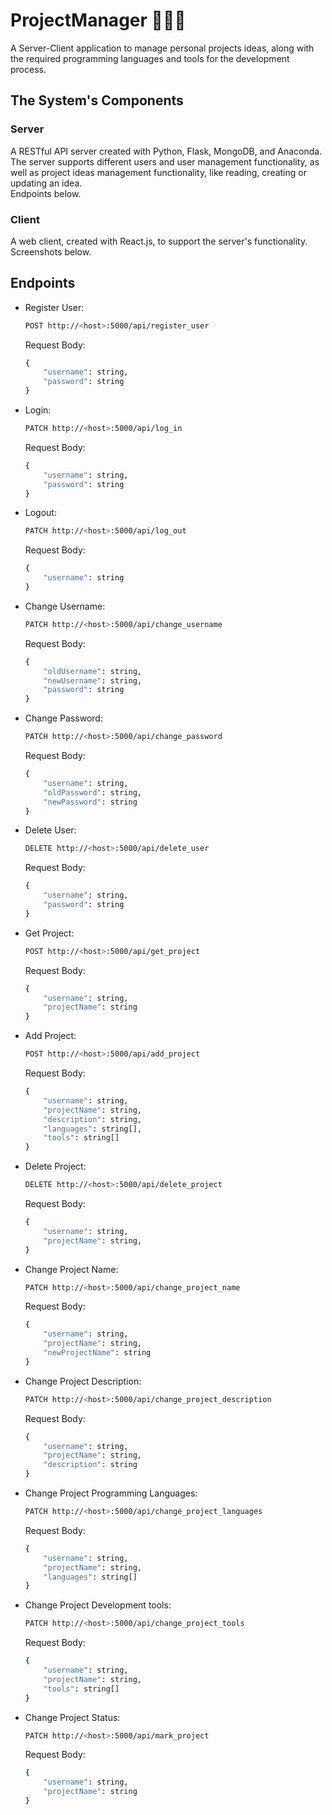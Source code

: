 # ProjectManager 🧑🏻‍💼
A Server-Client application to manage personal projects ideas, along with the required programming languages and tools for the development process.


## The System's Components
### Server
A RESTful API server created with Python, Flask, MongoDB, and Anaconda.
<br>
The server supports different users and user management functionality, as well as project ideas management functionality, like reading, creating or updating an idea.
<br>
Endpoints below.

### Client
A web client, created with React.js, to support the server's functionality.
<br>
Screenshots below.


## Endpoints
* Register User:
    ```bash
    POST http://<host>:5000/api/register_user
    ```

    Request Body:
    ```bash
    {
        "username": string,
        "password": string
    }
    ```

* Login:
    ```bash
    PATCH http://<host>:5000/api/log_in
    ```
    Request Body:
    ```bash
    {
        "username": string,
        "password": string
    }
    ```

* Logout:
    ```bash
    PATCH http://<host>:5000/api/log_out
    ```
    Request Body:
    ```bash
    {
        "username": string
    }
    ```

* Change Username:
    ```bash
    PATCH http://<host>:5000/api/change_username
    ```
    Request Body:
    ```bash
    {
        "oldUsername": string,
        "newUsername": string,
        "password": string
    }
    ```

* Change Password:
    ```bash
    PATCH http://<host>:5000/api/change_password
    ```
    Request Body:
    ```bash
    {
        "username": string,
        "oldPassword": string,
        "newPassword": string
    }
    ```

* Delete User:
    ```bash
    DELETE http://<host>:5000/api/delete_user
    ```
    Request Body:
    ```bash
    {
        "username": string,
        "password": string
    }
    ```

* Get Project:
    ```bash
    POST http://<host>:5000/api/get_project
    ```
    Request Body:
    ```bash
    {
        "username": string,
        "projectName": string
    }
    ```

* Add Project:
    ```bash
    POST http://<host>:5000/api/add_project
    ```
    Request Body:
    ```bash
    {
        "username": string,
        "projectName": string,
        "description": string,
        "languages": string[],
        "tools": string[]
    }
    ```

* Delete Project:
    ```bash
    DELETE http://<host>:5000/api/delete_project
    ```
    Request Body:
    ```bash
    {
        "username": string,
        "projectName": string,
    }
    ```

* Change Project Name:
    ```bash
    PATCH http://<host>:5000/api/change_project_name
    ```
    Request Body:
    ```bash
    {
        "username": string,
        "projectName": string,
        "newProjectName": string
    }
    ```

* Change Project Description:
    ```bash
    PATCH http://<host>:5000/api/change_project_description
    ```
    Request Body:
    ```bash
    {
        "username": string,
        "projectName": string,
        "description": string
    }
    ```

* Change Project Programming Languages:
    ```bash
    PATCH http://<host>:5000/api/change_project_languages
    ```
    Request Body:
    ```bash
    {
        "username": string,
        "projectName": string,
        "languages": string[]
    }
    ```

* Change Project Development tools:
    ```bash
    PATCH http://<host>:5000/api/change_project_tools
    ```
    Request Body:
    ```bash
    {
        "username": string,
        "projectName": string,
        "tools": string[]
    }

* Change Project Status:
    ```bash
    PATCH http://<host>:5000/api/mark_project
    ```
    Request Body:
    ```bash
    {
        "username": string,
        "projectName": string
    }